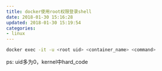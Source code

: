 ```yaml
---
title: docker使用root权限登录shell
date: 2018-01-30 15:16:28
updated: 2018-01-30 15:19:54
categories:
- linux
---
```

```bash
docker exec -it -u <root uid> <container_name> <command>
```
ps:
uid多为0，kernel中hard_code